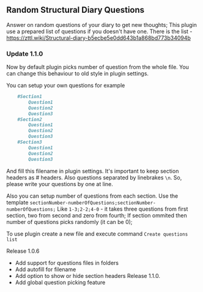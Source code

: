 ## Random Structural Diary Questions
Answer on random questions of your diary to get new thoughts;
This plugin use a prepared list of questions if you doesn't have one.
There is the list - https://zttl.wiki/Structural-diary-b5ecbe5e0dd643b1a868bd773b34094b
### Update 1.1.0
Now by default plugin picks number of question from the whole file.
You can change this behaviour to old style in plugin settings.

You can setup your own questions for example
```markdown
    #Section1
        Question1
        Question2
        Question3
    #Section2
        Question1
        Question2
        Question3
    #Section3
        Question1
        Question2
        Question3
```
And fill this filename in plugin settings.
It's important to keep section headers as # headers.
Also questions separated by linebrakes `\n`. So, please write your questions
by one at line.

Also you can setup number of questions from each section.
Use the template 
`sectionNumber-numberOfQuestions;sectionNumber-numberOfQuestions;`
Like `1-3;2-2;4-0` - it takes three questions from first section, two from second and zero from fourth;
If section ommited then number of questions picks randomly (it can be 0);

To use plugin create a new file and execute command
`Create questions list`

Release 1.0.6
 - Add support for questions files in folders
 - Add autofill for filename
 - Add option to show or hide section headers
Release 1.1.0.
 - Add global question picking feature

